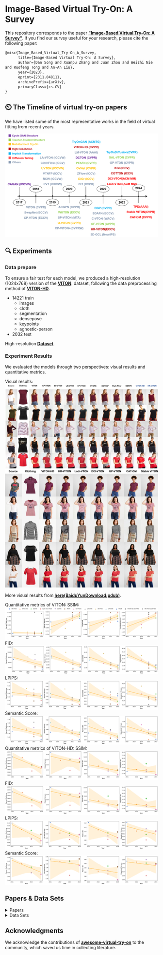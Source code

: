 # Image-Based Virtual Try-On: A Survey

This repository corresponds to the paper [**"Image-Based Virtual Try-On: A Survey"**](http://arxiv.org/abs/2311.04811).
If you find our survey useful for your research, please cite the following paper:

```
@misc{Image_Based_Virtual_Try-On_A_Survey,
      title={Image-Based Virtual Try-On: A Survey}, 
      author={Dan Song and Xuanpu Zhang and Juan Zhou and Weizhi Nie and Ruofeng Tong and An-An Liu},
      year={2023},
      eprint={2311.04811},
      archivePrefix={arXiv},
      primaryClass={cs.CV}
}
```


## ⏲️ The Timeline of virtual try-on papers

We have listed some of the most representative works in the field of virtual fitting from recent years.

![Time-line](https://github.com/fengyun691340/Survey-Of-Virtual-Try-On/blob/main/Time_line3.png)


## 🔍 Experiments

### Data prepare

To ensure a fair test for each model, we produced a high-resolution (1024x768) version of the [**VITON**](https://github.com/xthan/VITON). dataset, following the data preprocessing method of [**VITON-HD**](https://github.com/shadow2496/VITON-HD).

- 14221 train
  - images
  - cloth
  - segmentation
  - densepose
  - keypoints
  - agnostic-person
- 2032 test

High-resolution [**Dataset**](https://pan.baidu.com/s/1Gf82137uCTKecF_h6f2eaA?pwd=mq5i).

### Experiment Results

We evaluated the models through two perspectives: visual results and quantitative metrics.

Visual results:
![visual results of VITON](https://github.com/fengyun691340/Survey-Of-Virtual-Try-On/blob/main/keshitu_viton2.png)
![visual results of VITON-HD](https://github.com/fengyun691340/Survey-Of-Virtual-Try-On/blob/main/keshitu_hd.jpg)

More visual results from [**here(BaiduYunDownload:pdub)**](https://pan.baidu.com/s/1YnyqAAHpQRDnTp5jObzpSg?pwd=pdub).

Quantitative metrics of VITON:
SSIM:
![SSIM](readme/plot_SSIM.png)
FID:
![FID](readme/plot_FID.png)
LPIPS:
![LPIPS](readme/plot_LPIPS.png)
Semantic Score:
![Semantic Score](readme/plot_Clip.png)
Quantitative metrics of VITON-HD:
SSIM:
![SSIM](https://github.com/fengyun691340/Survey-Of-Virtual-Try-On/blob/main/plot_FID2_hd.png)
FID:
![FID](https://github.com/fengyun691340/Survey-Of-Virtual-Try-On/blob/main/plot_FID2_hd.png)
LPIPS:
![LPIPS](https://github.com/fengyun691340/Survey-Of-Virtual-Try-On/blob/main/plot_LPIPS2_hd.png)
Semantic Score:
![Semantic Score](https://github.com/fengyun691340/Survey-Of-Virtual-Try-On/blob/main/plot_Clip2_hd.png)



## Papers & Data Sets

<details><summary>Papers</summary>
<table class="tg">
<thead>
  <tr>
    <th class="tg-baqh" align="center" rowspan="2">model</th>
    <th class="tg-0lax" align="center" rowspan="2">Release Time</th>
    <th class="tg-0lax" align="center" rowspan="2">Paper</th>
    <th class="tg-0lax" align="center" rowspan="2">Code</th>
  </tr>
  <tr>
  </tr>
</thead>
<tbody>
  <tr>
    <td class="tg-baqh" align="center">CAGAN</td>
    <td class="tg-0lax" align="center">2017</td>
    <td class="tg-0lax" align="center"><a href="https://arxiv.org/abs/1709.04695">Paper</a></td>
    <td class="tg-0lax" align="center">-</td>
  </tr>


</tbody>
</table>
</details>

<details><summary>Data Sets</summary>
<table class="tg">
<thead>
  <tr>
    <th class="tg-baqh" align="center" rowspan="2">Data set</th>
    <th class="tg-0lax" align="center" rowspan="2">Release Time</th>
    <th class="tg-0lax" align="center" rowspan="2">Resolution</th>
	<th class="tg-0lax" align="center" rowspan="2">Quantity Train/Test</th>
    <th class="tg-0lax" align="center" rowspan="2">Link</th>
  </tr>
  <tr>
  </tr>
</thead>

<tbody>
  <tr>
    <td class="tg-baqh" align="center">VITON</td>
    <td class="tg-0lax" align="center">2018</td>
    <td class="tg-0lax" align="center">256*192</td>
	<td class="tg-0lax" align="center">14221/2032</td>
    <td class="tg-0lax" align="center"><a href="https://github.com/xthan/VITON">Link</a></td>
  </tr>
  <tr>
    <td class="tg-baqh" align="center">MPV</td>
    <td class="tg-0lax" align="center">2019</td>
    <td class="tg-0lax" align="center">256*192</td>
	<td class="tg-0lax" align="center">52236/10544</td>
    <td class="tg-0lax" align="center"><a href="https://pan.baidu.com/s/1VZSJg5KRYKRCn8DzIyPOLQ?pwd=ipno">Collected by us(BaiduYunDownload:ipno)</a></td>
  </tr>
  <tr>
    <td class="tg-baqh" align="center">DeepFashion</td>
    <td class="tg-0lax" align="center">2016</td>
    <td class="tg-0lax" align="center">1101*750</td>
	<td class="tg-0lax" align="center">52712/*</td>
    <td class="tg-0lax" align="center"><a href="https://github.com/yumingj/DeepFashion-MultiModal">Link</a></td>
  </tr>
  <tr>
    <td class="tg-baqh" align="center">VITON-HD</td>
    <td class="tg-0lax" align="center">2021</td>
    <td class="tg-0lax" align="center">1024*768</td>
	<td class="tg-0lax" align="center">11647/2032</td>
    <td class="tg-0lax" align="center"><a href="https://github.com/shadow2496/VITON-HD">Link</a></td>
  </tr>
  <tr>
    <td class="tg-baqh" align="center">ESF</td>
    <td class="tg-0lax" align="center">2022</td>
    <td class="tg-0lax" align="center">512*512</td>
	<td class="tg-0lax" align="center">170000/10000</td>
    <td class="tg-0lax" align="center"><a href="https://github.com/RuiLiFeng/Deep-Generative-Projection">Link</a></td>
  </tr>
  <tr>
    <td class="tg-baqh" align="center">DressCode</td>
    <td class="tg-0lax" align="center">2022</td>
    <td class="tg-0lax" align="center">1024*768</td>
	<td class="tg-0lax" align="center">48392/5400</td>
    <td class="tg-0lax" align="center"><a href="https://github.com/aimagelab/dress-code">Link</a></td>
  </tr>
  <tr>
    <td class="tg-baqh" align="center">VITON(After Processing)</td>
    <td class="tg-0lax" align="center">2022</td>
    <td class="tg-0lax" align="center">1024*768</td>
	<td class="tg-0lax" align="center">14221/2032</td>
    <td class="tg-0lax" align="center"><a href="https://pan.baidu.com/s/1Gf82137uCTKecF_h6f2eaA?pwd=mq5i">BaiduYunDownload:mq5i</a></td>
  </tr>

  

</tbody>
</table>
</details>


## Acknowledgments

We acknowledge the contributions of [**awesome-virtual-try-on**](https://github.com/minar09/awesome-virtual-try-on) to the community, which saved us time in collecting literature.

